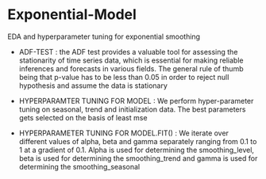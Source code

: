 # Exponential-Model
EDA and hyperparameter tuning for exponential smoothing

- ADF-TEST :
  the ADF test provides a valuable tool for assessing the stationarity of time series data, which is essential for making reliable inferences and forecasts in various fields. The general rule of thumb being that p-value has to be less than 0.05 in order to reject null hypothesis and assume the data is stationary

- HYPERPARAMTER TUNING FOR MODEL :
  We perform hyper-parameter tuning on seasonal, trend and initialization data. The best parameters gets selected on the basis of least mse

- HYPERPARAMETER TUNING FOR MODEL.FIT() :
  We iterate over different values of alpha, beta and gamma separately ranging from 0.1 to 1 at a gradient of 0.1. Alpha is used for determining the smoothing_level, beta is used for determining the smoothing_trend and gamma is used for determining the smoothing_seasonal

